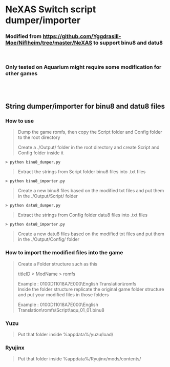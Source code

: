 # NeXAS Switch script dumper/importer
### Modified from https://github.com/Yggdrasill-Moe/Niflheim/tree/master/NeXAS to support binu8 and datu8
</br>

### Only tested on Aquarium might require some modification for other games

</br>
</br>

## String dumper/importer for binu8 and datu8 files

### How to use
> Dump the game romfs, then copy the Script folder and Config folder to the root directory
> 
> Create a ./Output/ folder in the root directory and create Script and Config folder inside it

```> python binu8_dumper.py```
> Extract the strings from Script folder binu8 files into .txt files

```> python binu8_importer.py```
>Create a new binu8 files based on the modified txt files and put them in the ./Output/Script/ folder

```> python datu8_dumper.py```
> Extract the strings from Config folder datu8 files into .txt files

```> python datu8_importer.py```
>Create a new datu8 files based on the modified txt files and put them in the ./Output/Config/ folder


### How to import the modified files into the game

> Create a Folder structure such as this
> 
> titleID > ModName > romfs
> 
> Example : 0100D11018A7E000\English Translation\romfs\
> Inside the folder structure replicate the original game folder structure and put your modified files in those folders
> 
> Example : 0100D11018A7E000\English Translation\romfs\Script\aqu_01_01.binu8


### Yuzu

> Put that folder inside %appdata%/yuzu/load/

### Ryujinx

> Put that folder inside %appdata%/Ryujinx/mods/contents/





